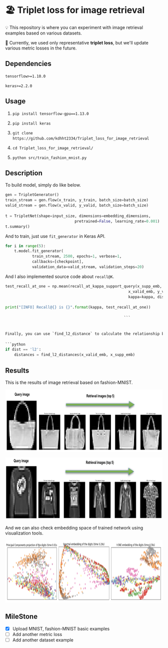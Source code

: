 # 🏖 Triplet loss for image retrieval


💡 This repository is where you can experiment with image retrieval examples based on various datasets.


🔑 Currently, we used only representative __triplet loss__, but we'll update various metric losses in the future.


## Dependencies

`tensorflow>=1.10.0`

`keras>=2.2.0`

## Usage

1. `pip install tensorflow-gpu==1.13.0`

2. `pip install keras`

3. `git clone https://github.com/kdhht2334/Triplet_loss_for_image_retrieval`

4. `cd Triplet_loss_for_image_retrieval/`

5. `python src/train_fashion_mnist.py`

## Description

To build model, simply do like below.

```python
gen = TripletGenerator()
train_stream = gen.flow(x_train, y_train, batch_size=batch_size)
valid_stream = gen.flow(x_valid, y_valid, batch_size=batch_size)

t = TripletNet(shape=input_size, dimensions=embedding_dimensions,
                               pretrained=False, learning_rate=0.001)
t.summary()
```

And to train, just use `fit_generator` in Keras API.
```python
for i in range(5):
    t.model.fit_generator(
            train_stream, 2500, epochs=1, verbose=1,
            callbacks=[checkpoint],
            validation_data=valid_stream, validation_steps=20)
```

And I also implemented source code about `recall@K`.
```python
test_recall_at_one = np.mean(recall_at_kappa_support_query(x_supp_emb, y_supp, 
                                                       x_valid_emb, y_valid, 
                                                       kappa=kappa, dist=dist))

print("[INFO] Recall@{} is {}".format(kappa, test_recall_at_one))
                                                      
                                                     ```
                                                     

Finally, you can use `find_l2_distance` to calculate the relationship between data samples based on the metric distance (Here we use l2 distance).

```python
if dist == 'l2':
    distances = find_l2_distances(x_valid_emb, x_supp_emb)
```


## Results

This is the results of image retrieval based on fashion-MNIST.

<p align="center">
  <img width="820" height="200" src="/pic/retrieval_result_1.png">
</p>

<p align="center">
  <img width="820" height="200" src="/pic/retrieval_result_2.png">
</p>

And we can also check embedding space of trained network using visualization tools.

<p align="center">
  <img width="820" height="200" src="/pic/visualization_of_embedding_space.png">
</p>


## MileStone

- [x] Upload MNIST, fashion-MNIST basic examples
- [ ] Add another metric loss
- [ ] Add another dataset example